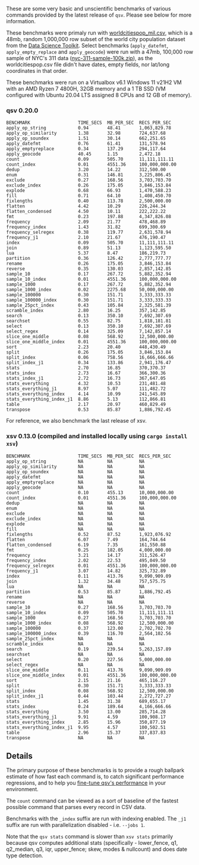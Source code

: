 These are some very basic and unscientific benchmarks of various commands
provided by the latest release of `qsv`. Please see below for more information.

These benchmarks were primaly run with
[worldcitiespop_mil.csv](https://raw.githubusercontent.com/wiki/jqnatividad/qsv/files/worldcitiespop_mil.zip),
which is a 48mb, random 1,000,000 row subset of the world city population dataset
from the [Data Science Toolkit](https://github.com/petewarden/dstkdata). Select benchmarks
(`apply_datefmt`, `apply_empty_replace` and `apply_geocode`) were run with a 47mb, 100,000 row sample of NYC's 311 data
([nyc-311-sample-100k.zip](https://raw.githubusercontent.com/wiki/jqnatividad/qsv/files/nyc-311-sample-100k.zip)),
as the worldcitiespop.csv file didn't have dates, empty fields, nor lat/long coordinates in that order.

These benchmarks were run on a Virtualbox v6.1 Windows 11 v21H2 VM with an AMD Ryzen 7 4800H,
32GB memory and a 1 TB SSD (VM configured with Ubuntu 20.04 LTS assigned 8 CPUs
and 12 GB of memory).

### qsv 0.20.0
```
BENCHMARK                  TIME_SECS  MB_PER_SEC  RECS_PER_SEC
apply_op_string            0.94       48.41       1,063,829.78
apply_op_similarity        1.38       32.98       724,637.68  
apply_op_soundex           1.51       30.14       662,251.65  
apply_datefmt              0.76       61.41       131,578.94  
apply_emptyreplace         0.34       137.29      294,117.64  
apply_geocode              40.45      1.15        2,472.18    
count                      0.09       505.70      11,111,111.11
count_index                0.01       4551.36     100,000,000.00
dedup                      3.20       14.22       312,500.00  
enum                       0.31       146.81      3,225,806.45
exclude                    0.27       168.56      3,703,703.70
exclude_index              0.26       175.05      3,846,153.84
explode                    0.68       66.93       1,470,588.23
fill                       0.71       64.10       1,408,450.70
fixlengths                 0.40       113.78      2,500,000.00
flatten                    4.42       10.29       226,244.34  
flatten_condensed          4.50       10.11       222,222.22  
fmt                        0.23       197.88      4,347,826.08
frequency                  2.09       21.77       478,468.89  
frequency_index            1.43       31.82       699,300.69  
frequency_selregex         0.38       119.77      2,631,578.94
frequency_j1               2.10       21.67       476,190.47  
index                      0.09       505.70      11,111,111.11
join                       0.89       51.13       1,123,595.50
lua                        5.37       8.47        186,219.73  
partition                  0.36       126.42      2,777,777.77
rename                     0.26       175.05      3,846,153.84
reverse                    0.35       130.03      2,857,142.85
sample_10                  0.17       267.72      5,882,352.94
sample_10_index            0.01       4551.36     100,000,000.00
sample_1000                0.17       267.72      5,882,352.94
sample_1000_index          0.02       2275.68     50,000,000.00
sample_100000              0.30       151.71      3,333,333.33
sample_100000_index        0.30       151.71      3,333,333.33
sample_25pct_index         0.43       105.84      2,325,581.39
scramble_index             2.80       16.25       357,142.85  
search                     0.13       350.10      7,692,307.69
searchset                  0.55       82.75       1,818,181.81
select                     0.13       350.10      7,692,307.69
select_regex               0.14       325.09      7,142,857.14
slice_one_middle           0.08       568.92      12,500,000.00
slice_one_middle_index     0.01       4551.36     100,000,000.00
sort                       2.23       20.40       448,430.49  
split                      0.26       175.05      3,846,153.84
split_index                0.06       758.56      16,666,666.66
split_index_j1             0.34       133.86      2,941,176.47
stats                      2.70       16.85       370,370.37  
stats_index                2.73       16.67       366,300.36  
stats_index_j1             2.72       16.73       367,647.05  
stats_everything           4.32       10.53       231,481.48  
stats_everything_j1        8.97       5.07        111,482.72  
stats_everything_index     4.14       10.99       241,545.89  
stats_everything_index_j1  8.86       5.13        112,866.81  
table                      2.17       20.97       460,829.49  
transpose                  0.53       85.87       1,886,792.45
```

For reference, we also benchmark the last release of xsv.
### xsv 0.13.0 (compiled and installed locally using `cargo install xsv`)
```
BENCHMARK                  TIME_SECS  MB_PER_SEC  RECS_PER_SEC
apply_op_string            NA         NA          NA
apply_op_similarity        NA         NA          NA
apply_op_soundex           NA         NA          NA
apply_datefmt              NA         NA          NA
apply_emptyreplace         NA         NA          NA
apply_geocode              NA         NA          NA
count                      0.10       455.13      10,000,000.00
count_index                0.01       4551.36     100,000,000.00
dedup                      NA         NA          NA
enum                       NA         NA          NA
exclude                    NA         NA          NA
exclude_index              NA         NA          NA
explode                    NA         NA          NA
fill                       NA         NA          NA
fixlengths                 0.52       87.52       1,923,076.92
flatten                    6.07       7.49        164,744.64  
flatten_condensed          6.19       7.35        161,550.88  
fmt                        0.25       182.05      4,000,000.00
frequency                  3.21       14.17       311,526.47  
frequency_index            2.02       22.53       495,049.50  
frequency_selregex         0.01       4551.36     100,000,000.00
frequency_j1               3.07       14.82       325,732.89  
index                      0.11       413.76      9,090,909.09
join                       1.32       34.48       757,575.75  
lua                        NA         NA          NA
partition                  0.53       85.87       1,886,792.45
rename                     NA         NA          NA
reverse                    NA         NA          NA
sample_10                  0.27       168.56      3,703,703.70
sample_10_index            0.09       505.70      11,111,111.11
sample_1000                0.27       168.56      3,703,703.70
sample_1000_index          0.08       568.92      12,500,000.00
sample_100000              0.37       123.00      2,702,702.70
sample_100000_index        0.39       116.70      2,564,102.56
sample_25pct_index         NA         NA          NA
scramble_index             NA         NA          NA
search                     0.19       239.54      5,263,157.89
searchset                  NA         NA          NA
select                     0.20       227.56      5,000,000.00
select_regex               NA         NA          NA
slice_one_middle           0.11       413.76      9,090,909.09
slice_one_middle_index     0.01       4551.36     100,000,000.00
sort                       2.15       21.16       465,116.27  
split                      0.30       151.71      3,333,333.33
split_index                0.08       568.92      12,500,000.00
split_index_j1             0.44       103.44      2,272,727.27
stats                      1.45       31.38       689,655.17  
stats_index                0.24       189.64      4,166,666.66
stats_everything           3.50       13.00       285,714.28  
stats_everything_j1        9.91       4.59        100,908.17  
stats_everything_index     2.85       15.96       350,877.19  
stats_everything_index_j1  9.95       4.57        100,502.51  
table                      2.96       15.37       337,837.83  
transpose                  NA         NA          NA
```

## Details

The primary purpose of these benchmarks is to provide a rough ballpark estimate of how
fast each command is, to catch significant performance regressions, and to help you
[fine-tune qsv's performance](https://github.com/jqnatividad/qsv#performance-tuning) in your environment.

The `count` command can be viewed as a sort of baseline of the fastest possible
command that parses every record in CSV data.

Benchmarks with the `_index` suffix are run with indexing enabled. The `_j1` suffix are run with 
parallelization disabled - i.e. `--jobs 1`.

Note that the `qsv stats` command is slower than `xsv stats` primarily because qsv computes
additional stats (specifically - lower_fence, q1, q2_median, q3, iqr, upper_fence; skew, modes & nullcount)
and does date type detection.
